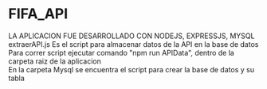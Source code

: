 # FIFA_API

LA APLICACION FUE DESARROLLADO CON NODEJS, EXPRESSJS, MYSQL <br/>
extraerAPI.js Es el script para almacenar datos de la API en la base de datos <br/>
Para correr script ejecutar comando "npm run APIData", dentro de la carpeta raiz de la aplicacion<br/>
En la carpeta Mysql se encuentra el script para crear la base de datos y su tabla
